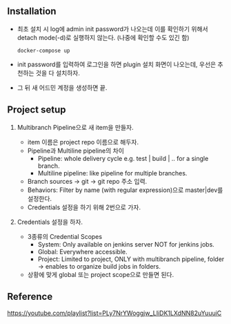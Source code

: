 ## Installation

- 최초 설치 시 log에 admin init password가 나오는데 이를 확인하기 위해서 detach mode(-d)로 실행하지 않는다.
(나중에 확인할 수도 있긴 함)

  ``` shell
  docker-compose up
  ```

- init password를 입력하여 로그인을 하면 plugin 설치 화면이 나오는데, 우선은 추천하는 것을 다 설치하자.

- 그 뒤 새 어드민 계정을 생성하면 끝.

## Project setup

1. Multibranch Pipeline으로 새 item을 만들자.
    - item 이름은 project repo 이름으로 해두자.
    - Pipeline과 Multiline pipeline의 차이
      - Pipeline: whole delivery cycle e.g. test | build | .. for a single branch.
      - Multiline pipeline: like pipeline for multiple branches.
    - Branch sources -> git -> git repo 주소 입력.
    - Behaviors: Filter by name (with regular expression)으로 master|dev를 설정한다.
    - Credentials 설정을 하기 위해 2번으로 가자.

2. Credentials 설정을 하자.
    - 3종류의 Credential Scopes
      - System: Only available on jenkins server NOT for jenkins jobs.
      - Global: Everywhere accessible.
      - Project: Limited to project, ONLY with multibranch pipeline, folder -> enables to organize build jobs in folders.
    - 상황에 맞게 global 또는 project scope으로 만들면 된다.
  
## Reference
https://youtube.com/playlist?list=PLy7NrYWoggjw_LIiDK1LXdNN82uYuuuiC
